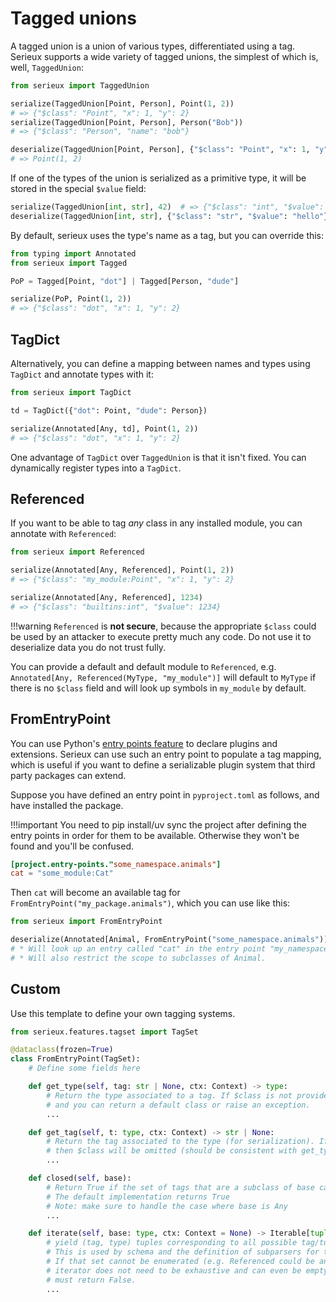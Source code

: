 
# Tagged unions

A tagged union is a union of various types, differentiated using a tag. Serieux supports a wide variety of tagged unions, the simplest of which is, well, `TaggedUnion`:

```python
from serieux import TaggedUnion

serialize(TaggedUnion[Point, Person], Point(1, 2))
# => {"$class": "Point", "x": 1, "y": 2}
serialize(TaggedUnion[Point, Person], Person("Bob"))
# => {"$class": "Person", "name": "bob"}

deserialize(TaggedUnion[Point, Person], {"$class": "Point", "x": 1, "y": 2})
# => Point(1, 2)
```

If one of the types of the union is serialized as a primitive type, it will be stored in the special `$value` field:

```python
serialize(TaggedUnion[int, str], 42)  # => {"$class": "int", "$value": 42}
deserialize(TaggedUnion[int, str], {"$class": "str", "$value": "hello"})  # => "hello"
```

By default, serieux uses the type's name as a tag, but you can override this:

```python
from typing import Annotated
from serieux import Tagged

PoP = Tagged[Point, "dot"] | Tagged[Person, "dude"]

serialize(PoP, Point(1, 2))
# => {"$class": "dot", "x": 1, "y": 2}
```


## TagDict

Alternatively, you can define a mapping between names and types using `TagDict` and annotate types with it:

```python
from serieux import TagDict

td = TagDict({"dot": Point, "dude": Person})

serialize(Annotated[Any, td], Point(1, 2))
# => {"$class": "dot", "x": 1, "y": 2}
```

One advantage of `TagDict` over `TaggedUnion` is that it isn't fixed. You can dynamically register types into a `TagDict`.


## Referenced

If you want to be able to tag *any* class in any installed module, you can annotate with `Referenced`:

```python
from serieux import Referenced

serialize(Annotated[Any, Referenced], Point(1, 2))
# => {"$class": "my_module:Point", "x": 1, "y": 2}

serialize(Annotated[Any, Referenced], 1234)
# => {"$class": "builtins:int", "$value": 1234}
```

!!!warning
    `Referenced` is **not secure**, because the appropriate `$class` could be used by an attacker to execute pretty much any code. Do not use it to deserialize data you do not trust fully.

You can provide a default and default module to `Referenced`, e.g. `Annotated[Any, Referenced(MyType, "my_module")]` will default to `MyType` if there is no `$class` field and will look up symbols in `my_module` by default.


## FromEntryPoint

You can use Python's [entry points feature](https://docs.python.org/3/library/importlib.metadata.html#entry-points) to declare plugins and extensions. Serieux can use such an entry point to populate a tag mapping, which is useful if you want to define a serializable plugin system that third party packages can extend.

Suppose you have defined an entry point in `pyproject.toml` as follows, and have installed the package.

!!!important
    You need to pip install/uv sync the project after defining the entry points in order for them to be available. Otherwise they won't be found and you'll be confused.

```toml
[project.entry-points."some_namespace.animals"]
cat = "some_module:Cat"
```

Then `cat` will become an available tag for `FromEntryPoint("my_package.animals")`, which you can use like this:

```python
from serieux import FromEntryPoint

deserialize(Annotated[Animal, FromEntryPoint("some_namespace.animals")], {"$class": cat, ...})
# * Will look up an entry called "cat" in the entry point "my_namespace.animals"
# * Will also restrict the scope to subclasses of Animal.
```

## Custom

Use this template to define your own tagging systems.

```python
from serieux.features.tagset import TagSet

@dataclass(frozen=True)
class FromEntryPoint(TagSet):
    # Define some fields here

    def get_type(self, tag: str | None, ctx: Context) -> type:
        # Return the type associated to a tag. If $class is not provided, tag is None
        # and you can return a default class or raise an exception.
        ...

    def get_tag(self, t: type, ctx: Context) -> str | None:
        # Return the tag associated to the type (for serialization). If None is returned,
        # then $class will be omitted (should be consistent with get_type(None)).
        ...

    def closed(self, base):
        # Return True if the set of tags that are a subclass of base can be enumerated
        # The default implementation returns True
        # Note: make sure to handle the case where base is Any
        ...

    def iterate(self, base: type, ctx: Context = None) -> Iterable[tuple[str | None, type]]:
        # yield (tag, type) tuples corresponding to all possible tag/tuple pairs
        # This is used by schema and the definition of subparsers for the CLI
        # If that set cannot be enumerated (e.g. Referenced could be anything), this
        # iterator does not need to be exhaustive and can even be empty, but closed(base)
        # must return False.
        ...
```
